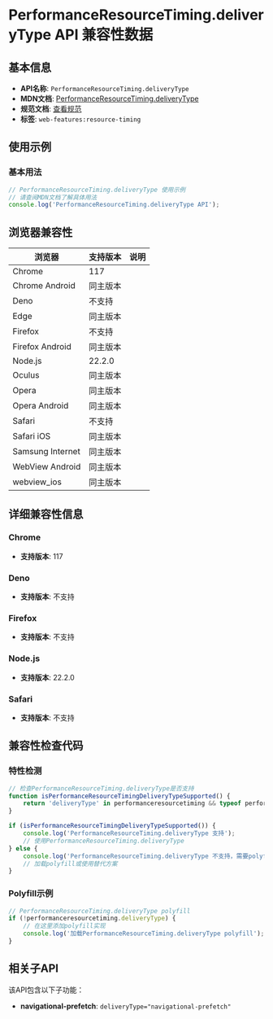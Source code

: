 # PerformanceResourceTiming.deliveryType API 兼容性数据

## 基本信息

- **API名称**: `PerformanceResourceTiming.deliveryType`
- **MDN文档**: [PerformanceResourceTiming.deliveryType](https://developer.mozilla.org/docs/Web/API/PerformanceResourceTiming/deliveryType)
- **规范文档**: [查看规范](https://w3c.github.io/resource-timing/#dom-performanceresourcetiming-deliverytype)
- **标签**: `web-features:resource-timing`

## 使用示例

### 基本用法

```javascript
// PerformanceResourceTiming.deliveryType 使用示例
// 请查阅MDN文档了解具体用法
console.log('PerformanceResourceTiming.deliveryType API');
```

## 浏览器兼容性

| 浏览器 | 支持版本 | 说明 |
|--------|----------|------|
| Chrome | 117 |  |
| Chrome Android | 同主版本 |  |
| Deno | 不支持 |  |
| Edge | 同主版本 |  |
| Firefox | 不支持 |  |
| Firefox Android | 同主版本 |  |
| Node.js | 22.2.0 |  |
| Oculus | 同主版本 |  |
| Opera | 同主版本 |  |
| Opera Android | 同主版本 |  |
| Safari | 不支持 |  |
| Safari iOS | 同主版本 |  |
| Samsung Internet | 同主版本 |  |
| WebView Android | 同主版本 |  |
| webview_ios | 同主版本 |  |

## 详细兼容性信息

### Chrome

- **支持版本**: 117

### Deno

- **支持版本**: 不支持

### Firefox

- **支持版本**: 不支持

### Node.js

- **支持版本**: 22.2.0

### Safari

- **支持版本**: 不支持

## 兼容性检查代码

### 特性检测

```javascript
// 检查PerformanceResourceTiming.deliveryType是否支持
function isPerformanceResourceTimingDeliveryTypeSupported() {
    return 'deliveryType' in performanceresourcetiming && typeof performanceresourcetiming.deliveryType === 'function';
}

if (isPerformanceResourceTimingDeliveryTypeSupported()) {
    console.log('PerformanceResourceTiming.deliveryType 支持');
    // 使用PerformanceResourceTiming.deliveryType
} else {
    console.log('PerformanceResourceTiming.deliveryType 不支持，需要polyfill');
    // 加载polyfill或使用替代方案
}
```

### Polyfill示例

```javascript
// PerformanceResourceTiming.deliveryType polyfill
if (!performanceresourcetiming.deliveryType) {
    // 在这里添加polyfill实现
    console.log('加载PerformanceResourceTiming.deliveryType polyfill');
}
```

## 相关子API

该API包含以下子功能：

- **navigational-prefetch**: `deliveryType="navigational-prefetch"`

